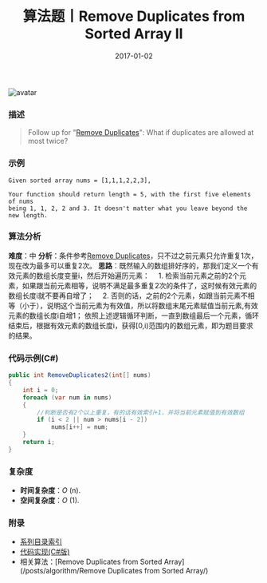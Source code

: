 ﻿---
title: 算法题丨Remove Duplicates from Sorted Array II
tags:
  - 算法
  - 编程技巧
  - 数据结构  
categories: 计算机基础
date: 2017-01-02
---
![avatar](https://mysite.bj.bcebos.com/images/articles/e4ec8743-c64c-4c29-8381-85f8acd01b8c.jpg)
### 描述
>Follow up for "[Remove Duplicates](/posts/algorithm/RemoveDuplicates/)":
What if duplicates are allowed at most twice?

### 示例
 ```
Given sorted array nums = [1,1,1,2,2,3],

Your function should return length = 5, with the first five elements of nums 
being 1, 1, 2, 2 and 3. It doesn't matter what you leave beyond the new length.
 ```
<!-- more -->
### 算法分析
**难度**：中
**分析**：条件参考[Remove Duplicates](/posts/algorithm/RemoveDuplicates/)，只不过之前元素只允许重复1次，现在改为最多可以重复2次。
**思路**：既然输入的数组排好序的，那我们定义一个有效元素的数组长度变量i，然后开始遍历元素：
&emsp;1. 检索当前元素之前的2个元素，如果跟当前元素相等，说明不满足最多重复2次的条件了，这时候有效元素的数组长度i就不要再自增了；
&emsp;2. 否则的话，之前的2个元素，如跟当前元素不相等（小于），说明这个当前元素为有效值，所以将数组末尾元素赋值当前元素,有效元素的数组长度i自增1；
依照上述逻辑循环判断，一直到数组最后一个元素，循环结束后，根据有效元素的数组长度i，获得[0,i)范围内的数组元素，即为题目要求的结果。

### 代码示例(C#)
```csharp
public int RemoveDuplicates2(int[] nums)
{
    int i = 0;
    foreach (var num in nums)
    {
        //判断是否有2个以上重复，有的话有效索引+1，并将当前元素赋值到有效数组
        if (i < 2 || num > nums[i - 2])
            nums[i++] = num;
    }
    return i;
}                                           
 ```
### 复杂度
- **时间复杂度**：*O* (n). 
- **空间复杂度**：*O* (1).

### 附录
- [系列目录索引](/posts/algorithm/index/)
- [代码实现(C#版)](https://github.com/lizzie2008/LeetCode.git)
- 相关算法：[Remove Duplicates from Sorted Array](/posts/algorithm/Remove Duplicates from Sorted Array/)


